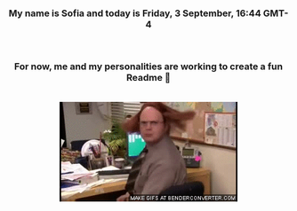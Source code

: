 


<div align="center">
<h3 >My name is Sofia and today is Friday, 3 September, 16:44 GMT-4</h3><br>
<h3 >For now, me and my personalities are working to create a fun Readme 👋
</h3><br>
<img src='img/dwight.gif' alt='working...'/>
</div>
